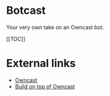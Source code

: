# Botcast
Your very own take on an Owncast bot.

[[_TOC_]]

# External links
- [Owncast](https://owncast.online/)
- [Build on top of Owncast](https://owncast.online/thirdparty/)

